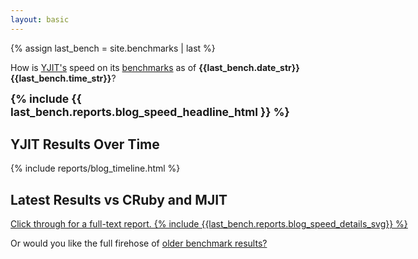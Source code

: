 ```yaml
---
layout: basic
---
```


{% assign last_bench = site.benchmarks | last %}

How is [YJIT's](https://github.com/Shopify/yjit) speed on its [benchmarks](https://github.com/Shopify/yjit-bench) as of <strong>{{last_bench.date_str}} {{last_bench.time_str}}</strong>?

<span style="font-weight: bold; font-size: 125%">{% include {{ last_bench.reports.blog_speed_headline_html }} %}</span>

<h2>YJIT Results Over Time</h2>

{% include reports/blog_timeline.html %}

<h2>Latest Results vs CRuby and MJIT</h2>

<div style="width: 800px;">
<a href="{{ last_bench.url | relative_url }}">
Click through for a full-text report.
{% include {{last_bench.reports.blog_speed_details_svg}} %}
</a>
</div>

Or would you like the full firehose of [older benchmark results?](history)
